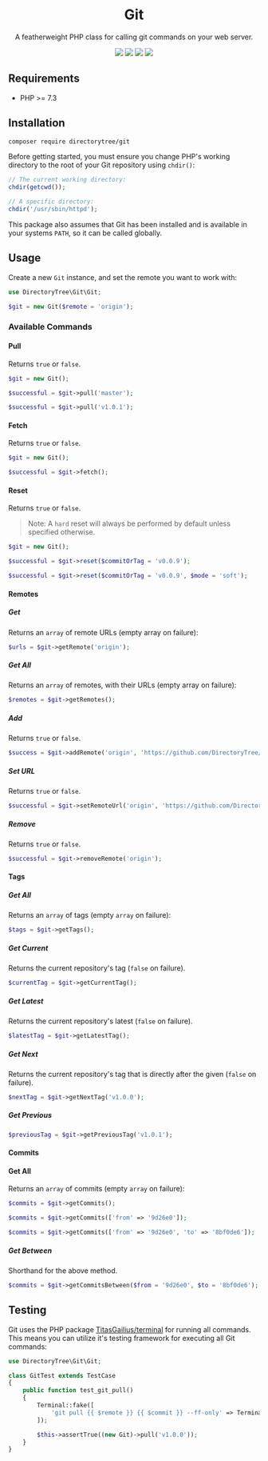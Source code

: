 <h1 align="center">Git</h1>

<p align="center">A featherweight PHP class for calling git commands on your web server.</p>

<p align="center">
<a href="https://github.com/DirectoryTree/Git/actions"><img src="https://img.shields.io/github/actions/workflow/status/directorytree/git/run-tests.yml?branch=main&style=flat-square"></a>
<a href="https://packagist.org/packages/DirectoryTree/Git"><img src="https://img.shields.io/packagist/dt/DirectoryTree/Git.svg?style=flat-square"/></a>
<a href="https://packagist.org/packages/DirectoryTree/Git"><img src="https://img.shields.io/packagist/v/DirectoryTree/Git.svg?style=flat-square"/></a>
<a href="https://packagist.org/packages/DirectoryTree/Git"><img src="https://img.shields.io/github/license/DirectoryTree/Git.svg?style=flat-square"/></a>
</p>

## Requirements

- PHP >= 7.3

## Installation

```bash
composer require directorytree/git
```

Before getting started, you must ensure you change PHP's working directory to the root of your Git repository using `chdir()`:

```php
// The current working directory:
chdir(getcwd());

// A specific directory:
chdir('/usr/sbin/httpd');
```

This package also assumes that Git has been installed and is available in your systems `PATH`, so it can be called globally.

## Usage

Create a new `Git` instance, and set the remote you want to work with:

```php
use DirectoryTree\Git\Git;

$git = new Git($remote = 'origin');
```

### Available Commands

#### Pull

Returns `true` or `false`.

```php
$git = new Git();

$successful = $git->pull('master');

$successful = $git->pull('v1.0.1');
```

#### Fetch

Returns `true` or `false`.

```php
$git = new Git();

$successful = $git->fetch();
```

#### Reset

Returns `true` or `false`.

> Note: A `hard` reset will always be performed by default unless specified otherwise.

```php
$git = new Git();

$successful = $git->reset($commitOrTag = 'v0.0.9');

$successful = $git->reset($commitOrTag = 'v0.0.9', $mode = 'soft');
```

#### Remotes

##### Get

Returns an `array` of remote URLs (empty array on failure):

```php
$urls = $git->getRemote('origin');
```

##### Get All

Returns an `array` of remotes, with their URLs (empty array on failure):

```php
$remotes = $git->getRemotes();
```

##### Add

Returns `true` or `false`.

```php
$success = $git->addRemote('origin', 'https://github.com/DirectoryTree/Git');
```

##### Set URL

Returns `true` or `false`.

```php
$successful = $git->setRemoteUrl('origin', 'https://github.com/DirectoryTree/Git');
```

##### Remove 

Returns `true` or `false`.

```php
$successful = $git->removeRemote('origin');
```

#### Tags

##### Get All 

Returns an `array` of tags (empty `array` on failure):

```php
$tags = $git->getTags();
```

##### Get Current

Returns the current repository's tag (`false` on failure).

```php
$currentTag = $git->getCurrentTag();
```

##### Get Latest

Returns the current repository's latest (`false` on failure).

```php
$latestTag = $git->getLatestTag();
```

##### Get Next

Returns the current repository's tag that is directly after the given (`false` on failure).

```php
$nextTag = $git->getNextTag('v1.0.0');
```

##### Get Previous

```php
$previousTag = $git->getPreviousTag('v1.0.1');
```

#### Commits

#### Get All

Returns an `array` of commits (empty `array` on failure):

```php
$commits = $git->getCommits();

$commits = $git->getCommits(['from' => '9d26e0']);

$commits = $git->getCommits(['from' => '9d26e0', 'to' => '8bf0de6']);
```

##### Get Between

Shorthand for the above method.

```php
$commits = $git->getCommitsBetween($from = '9d26e0', $to = '8bf0de6');
```

## Testing

Git uses the PHP package [TitasGailius/terminal](https://github.com/TitasGailius/terminal) for
running all commands. This means you can utilize it's testing framework for executing all Git commands:

```php
use DirectoryTree\Git\Git;

class GitTest extends TestCase
{
    public function test_git_pull()
    {
        Terminal::fake([
            'git pull {{ $remote }} {{ $commit }} --ff-only' => Terminal::response()->successful()
        ]);

        $this->assertTrue((new Git)->pull('v1.0.0'));
    }
}
```
